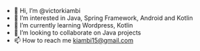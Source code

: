 - 👋 Hi, I’m @victorkiambi
- 👀 I’m interested in Java, Spring Framework, Android and Kotlin
- 🌱 I’m currently learning Wordpress, Kotlin
- 💞️ I’m looking to collaborate on Java projects
- 📫 How to reach me kiambi15@gmail.com

<!---
victorkiambi/victorkiambi is a ✨ special ✨ repository because its `README.md` (this file) appears on your GitHub profile.
You can click the Preview link to take a look at your changes.
--->

